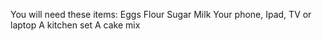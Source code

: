 You will need these items:
Eggs
Flour
Sugar
Milk
Your phone, Ipad, TV or laptop
A kitchen set
A cake mix

